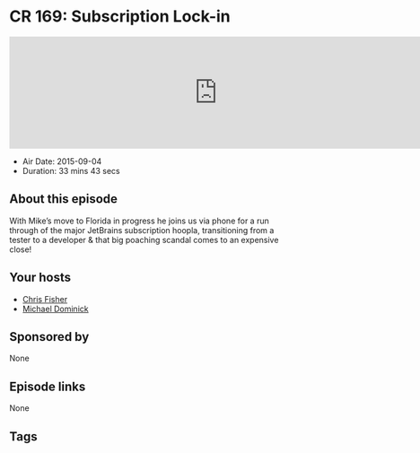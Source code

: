 # CR 169: Subscription Lock-in

<iframe src="https://player.fireside.fm/v2/MLf2ZzhC+EZfphBnm?theme=dark" width="740" height="200" frameborder="0" scrolling="no"></iframe>

* Air Date: 2015-09-04
* Duration: 33 mins 43 secs

## About this episode

With Mike’s move to Florida in progress he joins us via phone for a run through of the major JetBrains subscription hoopla, transitioning from a tester to a developer & that big poaching scandal comes to an expensive close!

## Your hosts
* [Chris Fisher](https://coder.show/hosts/chrislas)
* [Michael Dominick](https://coder.show/hosts/michael)

## Sponsored by

None



## Episode links

None



## Tags

